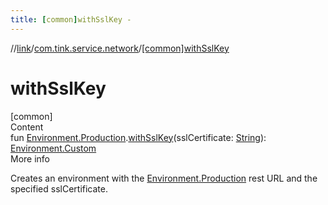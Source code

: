 ```yaml
---
title: [common]withSslKey -
---
```

//[link](../index.md)/[com.tink.service.network](index.md)/[[common]withSslKey]([common]with-ssl-key.md)



# withSslKey  
[common]  
Content  
fun [Environment.Production]([common]-environment/-production/index.md).[withSslKey]([common]with-ssl-key.md)(sslCertificate: [String](https://kotlinlang.org/api/latest/jvm/stdlib/kotlin/-string/index.html)): [Environment.Custom]([common]-environment/-custom/index.md)  
More info  


Creates an environment with the [Environment.Production]([common]-environment/-production/index.md) rest URL and the specified sslCertificate.

  



